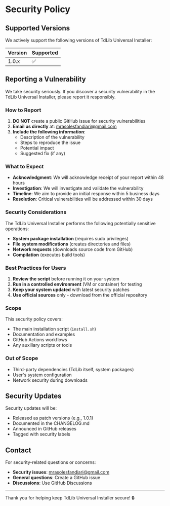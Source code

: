 # Security Policy

## Supported Versions

We actively support the following versions of TdLib Universal Installer:

| Version | Supported          |
| ------- | ------------------ |
| 1.0.x   | :white_check_mark: |

## Reporting a Vulnerability

We take security seriously. If you discover a security vulnerability in the TdLib Universal Installer, please report it responsibly.

### How to Report

1. **DO NOT** create a public GitHub issue for security vulnerabilities
2. **Email us directly** at: mrasolesfandiari@gmail.com
3. **Include the following information**:
   - Description of the vulnerability
   - Steps to reproduce the issue
   - Potential impact
   - Suggested fix (if any)

### What to Expect

- **Acknowledgment**: We will acknowledge receipt of your report within 48 hours
- **Investigation**: We will investigate and validate the vulnerability
- **Timeline**: We aim to provide an initial response within 5 business days
- **Resolution**: Critical vulnerabilities will be addressed within 30 days

### Security Considerations

The TdLib Universal Installer performs the following potentially sensitive operations:

- **System package installation** (requires sudo privileges)
- **File system modifications** (creates directories and files)
- **Network requests** (downloads source code from GitHub)
- **Compilation** (executes build tools)

### Best Practices for Users

1. **Review the script** before running it on your system
2. **Run in a controlled environment** (VM or container) for testing
3. **Keep your system updated** with latest security patches
4. **Use official sources** only - download from the official repository

### Scope

This security policy covers:

- The main installation script (`install.sh`)
- Documentation and examples
- GitHub Actions workflows
- Any auxiliary scripts or tools

### Out of Scope

- Third-party dependencies (TdLib itself, system packages)
- User's system configuration
- Network security during downloads

## Security Updates

Security updates will be:

- Released as patch versions (e.g., 1.0.1)
- Documented in the CHANGELOG.md
- Announced in GitHub releases
- Tagged with security labels

## Contact

For security-related questions or concerns:

- **Security issues**: mrasolesfandiari@gmail.com
- **General questions**: Create a GitHub issue
- **Discussions**: Use GitHub Discussions

---

Thank you for helping keep TdLib Universal Installer secure! 🔒 